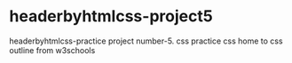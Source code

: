 # headerbyhtmlcss-project5
headerbyhtmlcss-practice project number-5. css practice css home to css outline from w3schools

